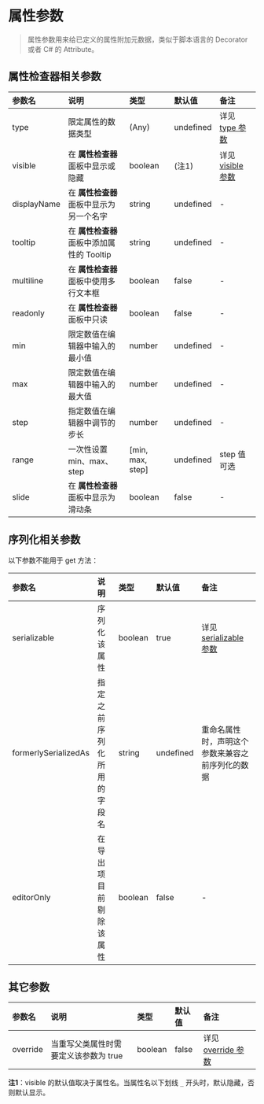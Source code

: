 # 属性参数

> 属性参数用来给已定义的属性附加元数据，类似于脚本语言的 Decorator 或者 C# 的 Attribute。

## 属性检查器相关参数

| 参数名 | 说明 | 类型 | 默认值 | 备注 |
| :--- | :--- | :-- | :--- | :--- |
| type | 限定属性的数据类型 | (Any) | undefined | 详见 [type 参数](../decorator.md#type参数) |
| visible | 在 **属性检查器** 面板中显示或隐藏 | boolean | (注1) | 详见 [visible 参数](../decorator.md#visible参数) |
| displayName | 在 **属性检查器** 面板中显示为另一个名字 | string | undefined | - |
| tooltip | 在 **属性检查器** 面板中添加属性的 Tooltip | string | undefined | - |
| multiline | 在 **属性检查器** 面板中使用多行文本框 | boolean | false | - |
| readonly | 在 **属性检查器** 面板中只读 | boolean | false | - |
| min | 限定数值在编辑器中输入的最小值 | number | undefined | - |
| max | 限定数值在编辑器中输入的最大值 | number | undefined | - |
| step | 指定数值在编辑器中调节的步长 | number | undefined | - |
| range | 一次性设置 min、max、step | [min, max, step] | undefined | step 值可选 |
| slide | 在 **属性检查器** 面板中显示为滑动条 | boolean | false | - |

## 序列化相关参数

以下参数不能用于 get 方法：

| 参数名 | 说明 | 类型 | 默认值 | 备注 |
| :--- | :--- | :--- | :--- | :--- |
| serializable | 序列化该属性 | boolean | true | 详见 [serializable 参数](../decorator.md#serializable参数) |
| formerlySerializedAs | 指定之前序列化所用的字段名 | string | undefined | 重命名属性时，声明这个参数来兼容之前序列化的数据 |
| editorOnly | 在导出项目前剔除该属性 | boolean | false | - |

## 其它参数

| 参数名 | 说明 | 类型 | 默认值 | 备注 |
| :--- | :--- | :--- | :--- | :--- |
| override | 当重写父类属性时需要定义该参数为 true | boolean | false | 详见 [override 参数](../decorator.md#override参数) |

<!-- | default | 定义属性的默认值 | (Any) | undefined | 详见 [default 参数](../decorator.md#default参数) |
| notify | 当属性被赋值时触发指定方法 | `function (oldValue) {}` | undefined | 需要定义 default 属性并且不能用于数组<br>不支持 ES6 定义方式 | -->
<!-- | animatable | 该属性是否能被动画编辑器修改 | boolean | undefined | - | -->

**注1**：visible 的默认值取决于属性名。当属性名以下划线 `_` 开头时，默认隐藏，否则默认显示。
